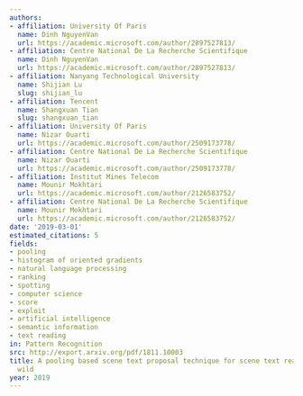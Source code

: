 ```yaml
---
authors:
- affiliation: University Of Paris
  name: Dinh NguyenVan
  url: https://academic.microsoft.com/author/2897527813/
- affiliation: Centre National De La Recherche Scientifique
  name: Dinh NguyenVan
  url: https://academic.microsoft.com/author/2897527813/
- affiliation: Nanyang Technological University
  name: Shijian Lu
  slug: shijian_lu
- affiliation: Tencent
  name: Shangxuan Tian
  slug: shangxuan_tian
- affiliation: University Of Paris
  name: Nizar Ouarti
  url: https://academic.microsoft.com/author/2509173778/
- affiliation: Centre National De La Recherche Scientifique
  name: Nizar Ouarti
  url: https://academic.microsoft.com/author/2509173778/
- affiliation: Institut Mines Telecom
  name: Mounir Mokhtari
  url: https://academic.microsoft.com/author/2126583752/
- affiliation: Centre National De La Recherche Scientifique
  name: Mounir Mokhtari
  url: https://academic.microsoft.com/author/2126583752/
date: '2019-03-01'
estimated_citations: 5
fields:
- pooling
- histogram of oriented gradients
- natural language processing
- ranking
- spotting
- computer science
- score
- exploit
- artificial intelligence
- semantic information
- text reading
in: Pattern Recognition
src: http://export.arxiv.org/pdf/1811.10003
title: A pooling based scene text proposal technique for scene text reading in the
  wild
year: 2019
---
```

